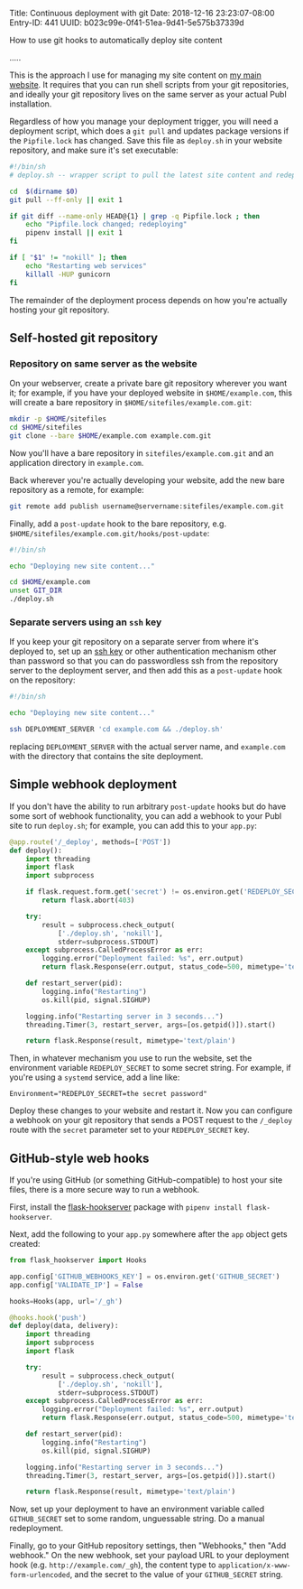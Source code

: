 Title: Continuous deployment with git
Date: 2018-12-16 23:23:07-08:00
Entry-ID: 441
UUID: b023c99e-0f41-51ea-9d41-5e575b37339d

How to use git hooks to automatically deploy site content

.....

This is the approach I use for managing my site content on [my main website](http://beesbuzz.biz). It requires that you can run shell scripts from your git repositories, and ideally your git repository lives on the same server as your actual Publ installation.

Regardless of how you manage your deployment trigger, you will need a deployment script, which does a `git pull` and updates package versions if the `Pipfile.lock` has changed. Save this file as `deploy.sh` in your website repository, and make sure it's set executable:

```bash
#!/bin/sh
# deploy.sh -- wrapper script to pull the latest site content and redeploy

cd  $(dirname $0)
git pull --ff-only || exit 1

if git diff --name-only HEAD@{1} | grep -q Pipfile.lock ; then
    echo "Pipfile.lock changed; redeploying"
    pipenv install || exit 1
fi

if [ "$1" != "nokill" ]; then
    echo "Restarting web services"
    killall -HUP gunicorn
fi
```

The remainder of the deployment process depends on how you're actually hosting your git repository.

## Self-hosted git repository

### Repository on same server as the website

On your webserver, create a private bare git repository wherever you want it; for example, if you have your deployed website in `$HOME/example.com`, this will create a bare repository in `$HOME/sitefiles/example.com.git`:

```bash
mkdir -p $HOME/sitefiles
cd $HOME/sitefiles
git clone --bare $HOME/example.com example.com.git
```

Now you'll have a bare repository in `sitefiles/example.com.git` and an application directory in `example.com`.

Back wherever you're actually developing your website, add the new bare repository as a remote, for example:

```bash
git remote add publish username@servername:sitefiles/example.com.git
```

Finally, add a `post-update` hook to the bare repository, e.g. `$HOME/sitefiles/example.com.git/hooks/post-update`:

```bash
#!/bin/sh

echo "Deploying new site content..."

cd $HOME/example.com
unset GIT_DIR
./deploy.sh
```

### Separate servers using an `ssh` key

If you keep your git repository on a separate server from where it's deployed to, set up an [ssh key](https://www.ssh.com/ssh/key/) or other authentication mechanism other than password so that you can do passwordless ssh from the repository server to the deployment server, and then add this as a `post-update` hook on the repository:

```bash
#!/bin/sh

echo "Deploying new site content..."

ssh DEPLOYMENT_SERVER 'cd example.com && ./deploy.sh'
```

replacing `DEPLOYMENT_SERVER` with the actual server name, and `example.com` with the directory that contains the site deployment.

## Simple webhook deployment

If you don't have the ability to run arbitrary `post-update` hooks but do have some sort of webhook functionality, you can add a webhook to your Publ site to run `deploy.sh`; for example, you can add this to your `app.py`:

```python
@app.route('/_deploy', methods=['POST'])
def deploy():
    import threading
    import flask
    import subprocess

    if flask.request.form.get('secret') != os.environ.get('REDEPLOY_SECRET'):
        return flask.abort(403)

    try:
        result = subprocess.check_output(
            ['./deploy.sh', 'nokill'],
            stderr=subprocess.STDOUT)
    except subprocess.CalledProcessError as err:
        logging.error("Deployment failed: %s", err.output)
        return flask.Response(err.output, status_code=500, mimetype='text/plain')

    def restart_server(pid):
        logging.info("Restarting")
        os.kill(pid, signal.SIGHUP)

    logging.info("Restarting server in 3 seconds...")
    threading.Timer(3, restart_server, args=[os.getpid()]).start()

    return flask.Response(result, mimetype='text/plain')
```

Then,  in whatever mechanism you use to run the website, set the environment variable `REDEPLOY_SECRET` to some secret string. For example, if you're using a `systemd` service, add a line like:

    Environment="REDEPLOY_SECRET=the secret password"

Deploy these changes to your website and restart it. Now you can configure a webhook on your git repository that sends a POST request to the `/_deploy` route with the `secret` parameter set to your `REDEPLOY_SECRET` key.

## GitHub-style web hooks

If you're using GitHub (or something GitHub-compatible) to host your site files, there is a more secure way to run a webhook.

First, install the [flask-hookserver](https://pypi.org/project/flask-hookserver) package with `pipenv install flask-hookserver`.

Next, add the following to your `app.py` somewhere after the `app` object gets created:

```python
from flask_hookserver import Hooks

app.config['GITHUB_WEBHOOKS_KEY'] = os.environ.get('GITHUB_SECRET')
app.config['VALIDATE_IP'] = False

hooks=Hooks(app, url='/_gh')

@hooks.hook('push')
def deploy(data, delivery):
    import threading
    import subprocess
    import flask

    try:
        result = subprocess.check_output(
            ['./deploy.sh', 'nokill'],
            stderr=subprocess.STDOUT)
    except subprocess.CalledProcessError as err:
        logging.error("Deployment failed: %s", err.output)
        return flask.Response(err.output, status_code=500, mimetype='text/plain')

    def restart_server(pid):
        logging.info("Restarting")
        os.kill(pid, signal.SIGHUP)

    logging.info("Restarting server in 3 seconds...")
    threading.Timer(3, restart_server, args=[os.getpid()]).start()

    return flask.Response(result, mimetype='text/plain')
```

Now, set up your deployment to have an environment variable called `GITHUB_SECRET` set to some random, unguessable string. Do a manual redeployment.

Finally, go to your GitHub repository settings, then "Webhooks," then "Add webhook." On the new webhook, set your payload URL to your deployment hook (e.g. `http://example.com/_gh`), the content type to `application/x-www-form-urlencoded`, and the secret to the value of your `GITHUB_SECRET` string.

